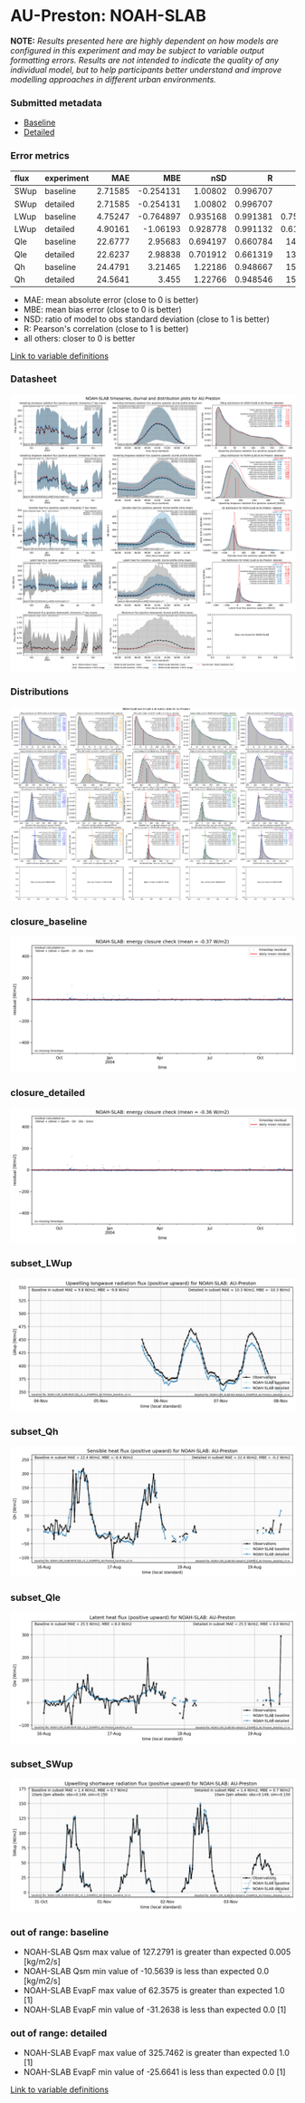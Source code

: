 # AU-Preston: NOAH-SLAB

**NOTE:** *Results presented here are highly dependent on how models are configured in this experiment and may be subject to variable output formatting errors. Results are not intended to indicate the quality of any individual model, but to help participants better understand and improve modelling approaches in different urban environments.*

### Submitted metadata

- [Baseline](NOAH-SLAB_AU-Preston_baseline_attrs.md)
- [Detailed](NOAH-SLAB_AU-Preston_detailed_attrs.md)

### Error metrics

| flux   | experiment   |      MAE |       MBE |      nSD |        R |       5th |     95th |     RMSE |     cRMSE |     AMBE |      1-nSD |        1-R |   nSkewness |   nKurtosis |   Overlap |
|:-------|:-------------|---------:|----------:|---------:|---------:|----------:|---------:|---------:|----------:|---------:|-----------:|-----------:|------------:|------------:|----------:|
| SWup   | baseline     |  2.71585 | -0.254131 | 1.00802  | 0.996707 |  0.528    |  1.398   |  3.82254 | 0.0818704 | 0.254131 | 0.00801834 | 0.00329283 |  0.0118059  |   0.0199241 | 0.0586148 |
| SWup   | detailed     |  2.71585 | -0.254131 | 1.00802  | 0.996707 |  0.528    |  1.398   |  3.82254 | 0.0818704 | 0.254131 | 0.00801834 | 0.00329283 |  0.0118059  |   0.0199241 | 0.0586148 |
| LWup   | baseline     |  4.75247 | -0.764897 | 0.935168 | 0.991381 |  0.756261 |  6.00292 |  6.03769 | 0.14256   | 0.764897 | 0.0648322  | 0.00861887 |  0.0207567  |   0.0344658 | 0.0599047 |
| LWup   | detailed     |  4.90161 | -1.06193  | 0.928778 | 0.991132 |  0.613042 |  7.12368 |  6.25717 | 0.146782  | 1.06193  | 0.0712222  | 0.00886772 |  0.0250684  |   0.0361773 | 0.0606184 |
| Qle    | baseline     | 22.6777  |  2.95683  | 0.694197 | 0.660784 | 14.1039   | 21.8795  | 39.237   | 0.75132   | 2.95683  | 0.305803   | 0.339216   |  0.10176    |   0.537576  | 0.223965  |
| Qle    | detailed     | 22.6237  |  2.98838  | 0.701912 | 0.661319 | 13.9259   | 21.0173  | 39.2333  | 0.751202  | 2.98838  | 0.298088   | 0.338681   |  0.103238   |   0.542622  | 0.223676  |
| Qh     | baseline     | 24.4791  |  3.21465  | 1.22186  | 0.948667 | 15.3064   | 58.898   | 38.5804  | 0.417927  | 3.21465  | 0.221857   | 0.0513327  |  0.00612952 |   0.0536178 | 0.156674  |
| Qh     | detailed     | 24.5641  |  3.455    | 1.22766  | 0.948546 | 15.0301   | 60.6264  | 38.9833  | 0.422097  | 3.455    | 0.227661   | 0.051454   |  0.0139674  |   0.0368804 | 0.157023  |

 - MAE: mean absolute error (close to 0 is better)
 - MBE: mean bias error (close to 0 is better)
 - NSD: ratio of model to obs standard deviation (close to 1 is better)
 - R: Pearson's correlation (close to 1 is better)
 - all others: closer to 0 is better

[Link to variable definitions](../modelattrs/variable_definitions.md)

### <a name="datasheet"></a>Datasheet
[![NOAH-SLAB_AU-Preston_Datasheet.png](NOAH-SLAB_AU-Preston_Datasheet.png)](NOAH-SLAB_AU-Preston_Datasheet.png)

### <a name="distributions"></a>Distributions
[![NOAH-SLAB_AU-Preston_Distributions.png](NOAH-SLAB_AU-Preston_Distributions.png)](NOAH-SLAB_AU-Preston_Distributions.png)

### <a name="closure_baseline"></a>closure_baseline
[![NOAH-SLAB_AU-Preston_closure_baseline.png](NOAH-SLAB_AU-Preston_closure_baseline.png)](NOAH-SLAB_AU-Preston_closure_baseline.png)

### <a name="closure_detailed"></a>closure_detailed
[![NOAH-SLAB_AU-Preston_closure_detailed.png](NOAH-SLAB_AU-Preston_closure_detailed.png)](NOAH-SLAB_AU-Preston_closure_detailed.png)

### <a name="subset_lwup"></a>subset_LWup
[![NOAH-SLAB_AU-Preston_subset_LWup.png](NOAH-SLAB_AU-Preston_subset_LWup.png)](NOAH-SLAB_AU-Preston_subset_LWup.png)

### <a name="subset_qh"></a>subset_Qh
[![NOAH-SLAB_AU-Preston_subset_Qh.png](NOAH-SLAB_AU-Preston_subset_Qh.png)](NOAH-SLAB_AU-Preston_subset_Qh.png)

### <a name="subset_qle"></a>subset_Qle
[![NOAH-SLAB_AU-Preston_subset_Qle.png](NOAH-SLAB_AU-Preston_subset_Qle.png)](NOAH-SLAB_AU-Preston_subset_Qle.png)

### <a name="subset_swup"></a>subset_SWup
[![NOAH-SLAB_AU-Preston_subset_SWup.png](NOAH-SLAB_AU-Preston_subset_SWup.png)](NOAH-SLAB_AU-Preston_subset_SWup.png)

### out of range: baseline

 - NOAH-SLAB Qsm max value of 127.2791 is greater than expected 0.005 [kg/m2/s]
 - NOAH-SLAB Qsm min value of -10.5639 is less than expected 0.0 [kg/m2/s]
 - NOAH-SLAB EvapF max value of 62.3575 is greater than expected 1.0 [1]
 - NOAH-SLAB EvapF min value of -31.2638 is less than expected 0.0 [1]

### out of range: detailed

 - NOAH-SLAB EvapF max value of 325.7462 is greater than expected 1.0 [1]
 - NOAH-SLAB EvapF min value of -25.6641 is less than expected 0.0 [1]


[Link to variable definitions](../modelattrs/variable_definitions.md)

